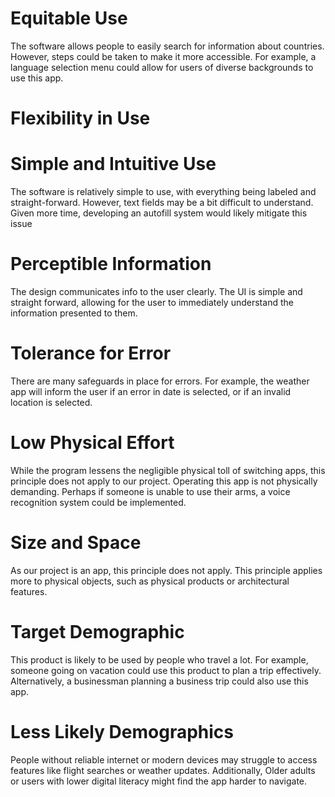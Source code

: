 # Equitable Use
The software allows people to easily search for information about countries. 
However, steps could be taken to make it more accessible. For example, a language 
selection menu could allow for users of diverse backgrounds to use this app.

# Flexibility in Use


# Simple and Intuitive Use
The software is relatively simple to use, with everything being labeled and 
straight-forward. However, text fields may be a bit difficult to understand. Given 
more time, developing an autofill system would likely mitigate this issue

# Perceptible Information
The design communicates info to the user clearly. The UI is simple and straight 
forward, allowing for the user to immediately understand the information presented 
to them.

# Tolerance for Error
There are many safeguards in place for errors. For example, the weather app 
will inform the user if an error in date is selected, or if an invalid location 
is selected. 

# Low Physical Effort
While the program lessens the negligible physical toll of switching apps, this 
principle does not apply to our project. Operating this app is not physically 
demanding. Perhaps if someone is unable to use their arms, a voice recognition system 
could be implemented.

# Size and Space
As our project is an app, this principle does not apply. This principle applies 
more to physical objects, such as physical products or architectural features.

# Target Demographic
This product is likely to be used by people who travel a lot. For example, 
someone going on vacation could use this product to plan a trip effectively. 
Alternatively, a businessman planning a business trip could also use this app. 

# Less Likely Demographics
People without reliable internet or modern devices may struggle to 
access features like flight searches or weather updates. Additionally,
Older adults or users with lower digital literacy might find the 
app harder to navigate. 